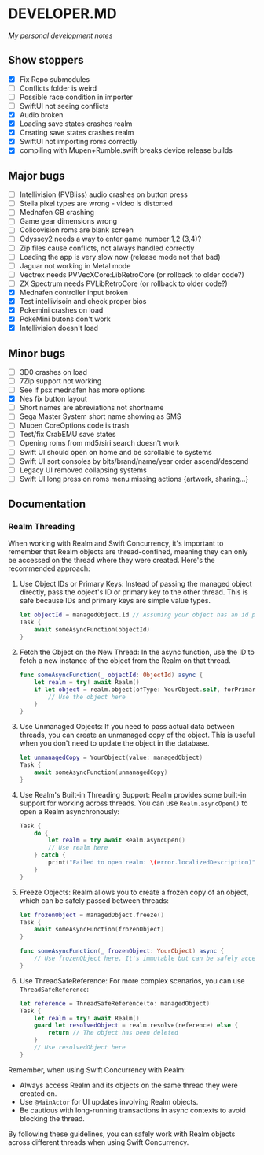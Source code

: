 # DEVELOPER.MD
_My personal development notes_

## Show stoppers

- [X] Fix Repo submodules
- [ ] Conflicts folder is weird
- [ ] Possible race condition in importer
- [ ] SwiftUI not seeing conflicts
- [X] Audio broken
- [X] Loading save states crashes realm
- [X] Creating save states crashes realm
- [X] SwiftUI not importing roms correctly
- [X] compiling with Mupen+Rumble.swift breaks device release builds

## Major bugs

- [ ] Intellivision (PVBliss) audio crashes on button press
- [ ] Stella pixel types are wrong - video is distorted
- [ ] Mednafen GB crashing
- [ ] Game gear dimensions wrong
- [ ] Colicovision roms are blank screen
- [ ] Odyssey2 needs a way to enter game number 1,2 (3,4)?
- [ ] Zip files cause conflicts, not always handled correctly
- [ ] Loading the app is very slow now (release mode not that bad)
- [ ] Jaguar not working in Metal mode
- [ ] Vectrex needs PVVecXCore:LibRetroCore (or rollback to older code?)
- [ ] ZX Spectrum needs PVLibRetroCore (or rollback to older code?)
- [X] Mednafen controller input broken
- [X] Test intellivisoin and check proper bios
- [X] Pokemini crashes on load
- [X] PokeMini butons don't work
- [X] Intellivision doesn't load

## Minor bugs

- [ ] 3D0 crashes on load
- [ ] 7Zip support not working
- [ ] See if psx mednafen has more options
- [X] Nes fix button layout
- [ ] Short names are abreviations not shortname
- [ ] Sega Master System short name showing as SMS
- [ ] Mupen CoreOptions code is trash 
- [ ] Test/fix CrabEMU save states
- [ ] Opening roms from md5/siri search doesn't work
- [ ] Swift UI should open on home and be scrollable to systems
- [ ] Swift UI sort consoles by bits/brand/name/year order ascend/descend
- [ ] Legacy UI removed collapsing systems
- [ ] Swift UI long press on roms menu missing actions {artwork, sharing...}

## Documentation

### Realm Threading

When working with Realm and Swift Concurrency, it's important to remember that Realm objects are thread-confined, meaning they can only be accessed on the thread where they were created. Here's the recommended approach:

1. Use Object IDs or Primary Keys:
   Instead of passing the managed object directly, pass the object's ID or primary key to the other thread. This is safe because IDs and primary keys are simple value types.

   ```swift
   let objectId = managedObject.id // Assuming your object has an id property
   Task {
       await someAsyncFunction(objectId)
   }
   ```

2. Fetch the Object on the New Thread:
   In the async function, use the ID to fetch a new instance of the object from the Realm on that thread.

   ```swift
   func someAsyncFunction(_ objectId: ObjectId) async {
       let realm = try! await Realm()
       if let object = realm.object(ofType: YourObject.self, forPrimaryKey: objectId) {
           // Use the object here
       }
   }
   ```

3. Use Unmanaged Objects:
   If you need to pass actual data between threads, you can create an unmanaged copy of the object. This is useful when you don't need to update the object in the database.

   ```swift
   let unmanagedCopy = YourObject(value: managedObject)
   Task {
       await someAsyncFunction(unmanagedCopy)
   }
   ```

4. Use Realm's Built-in Threading Support:
   Realm provides some built-in support for working across threads. You can use `Realm.asyncOpen()` to open a Realm asynchronously:

   ```swift
   Task {
       do {
           let realm = try await Realm.asyncOpen()
           // Use realm here
       } catch {
           print("Failed to open realm: \(error.localizedDescription)")
       }
   }
   ```

5. Freeze Objects:
   Realm allows you to create a frozen copy of an object, which can be safely passed between threads:

   ```swift
   let frozenObject = managedObject.freeze()
   Task {
       await someAsyncFunction(frozenObject)
   }

   func someAsyncFunction(_ frozenObject: YourObject) async {
       // Use frozenObject here. It's immutable but can be safely accessed across threads.
   }
   ```

6. Use ThreadSafeReference:
   For more complex scenarios, you can use `ThreadSafeReference`:

   ```swift
   let reference = ThreadSafeReference(to: managedObject)
   Task {
       let realm = try! await Realm()
       guard let resolvedObject = realm.resolve(reference) else {
           return // The object has been deleted
       }
       // Use resolvedObject here
   }
   ```

Remember, when using Swift Concurrency with Realm:
- Always access Realm and its objects on the same thread they were created on.
- Use `@MainActor` for UI updates involving Realm objects.
- Be cautious with long-running transactions in async contexts to avoid blocking the thread.

By following these guidelines, you can safely work with Realm objects across different threads when using Swift Concurrency.
